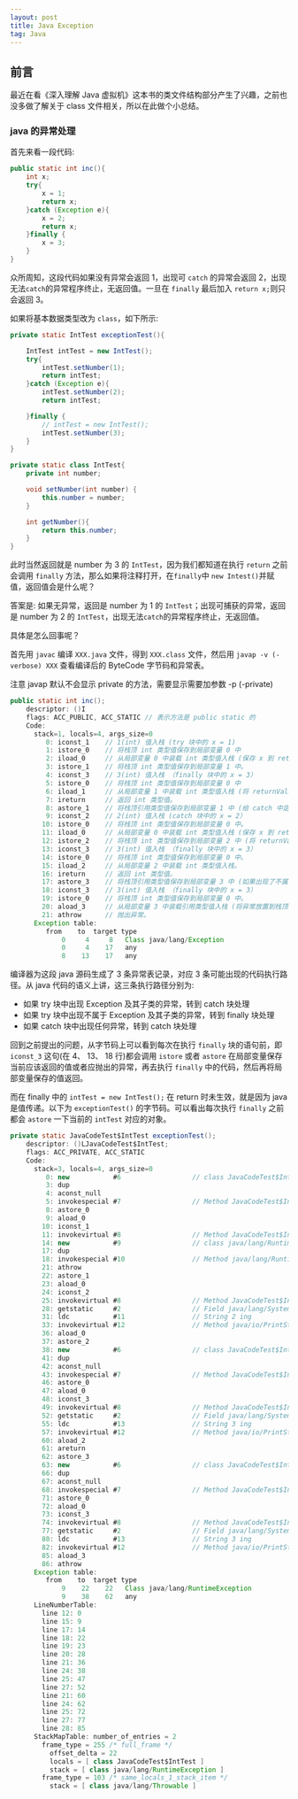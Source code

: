 ```yaml
---
layout: post
title: Java Exception
tag: Java
---
```


## 前言
最近在看《深入理解 Java 虚拟机》这本书的类文件结构部分产生了兴趣，之前也没多做了解关于 class 文件相关，所以在此做个小总结。

### java 的异常处理
首先来看一段代码:
```java
public static int inc(){
    int x;
    try{
        x = 1;
        return x;
    }catch (Exception e){
        x = 2;
        return x;
    }finally {
        x = 3;
    }
}
```
众所周知，这段代码如果没有异常会返回 1，出现可 ```catch``` 的异常会返回 2，出现无法```catch```的异常程序终止，无返回值。一旦在 ```finally``` 最后加入 ```return x;```则只会返回 3。

如果将基本数据类型改为 ```class```，如下所示:
```java
private static IntTest exceptionTest(){

    IntTest intTest = new IntTest();
    try{
        intTest.setNumber(1);
        return intTest;
    }catch (Exception e){
        intTest.setNumber(2);
        return intTest;

    }finally {
        // intTest = new IntTest();
        intTest.setNumber(3);
    }
}

private static class IntTest{
    private int number;

    void setNumber(int number) {
        this.number = number;
    }

    int getNumber(){
        return this.number;
    }
}
```
此时当然返回就是 number 为 3 的 ```IntTest```，因为我们都知道在执行 ```return``` 之前会调用 ```finally``` 方法，那么如果将注释打开，在```finally```中 ```new Intest()```并赋值，返回值会是什么呢？

答案是: 如果无异常，返回是 number 为 1 的 ```IntTest```；出现可捕获的异常，返回是 number 为 2 的 ```IntTest```，出现无法```catch```的异常程序终止，无返回值。

具体是怎么回事呢？

首先用 ```javac``` 编译 ```XXX.java``` 文件，得到 ```XXX.class``` 文件，然后用 ```javap -v (-verbose) XXX``` 查看编译后的 ByteCode 字节码和异常表。

注意 javap 默认不会显示 private 的方法，需要显示需要加参数 -p (-private)

```java
public static int inc();
    descriptor: ()I
    flags: ACC_PUBLIC, ACC_STATIC // 表示方法是 public static 的
    Code:
      stack=1, locals=4, args_size=0
         0: iconst_1    // 1(int) 值入栈 (try 块中的 x = 1)
         1: istore_0    // 将栈顶 int 类型值保存到局部变量 0 中 
         2: iload_0     // 从局部变量 0 中装载 int 类型值入栈 (保存 x 到 returnValue 中，此时 x = 1)
         3: istore_1    // 将栈顶 int 类型值保存到局部变量 1 中。
         4: iconst_3    // 3(int) 值入栈 （finally 块中的 x = 3）
         5: istore_0    // 将栈顶 int 类型值保存到局部变量 0 中 
         6: iload_1     // 从局部变量 1 中装载 int 类型值入栈 (将 returnValue 中的值放到栈顶，准备给 ireturn 返回)
         7: ireturn     // 返回 int 类型值。
         8: astore_1    // 将栈顶引用类型值保存到局部变量 1 中 (给 catch 中定义的 Exception e 赋值，存储在 Slot2 中)
         9: iconst_2    // 2(int) 值入栈 (catch 块中的 x = 2）
        10: istore_0    // 将栈顶 int 类型值保存到局部变量 0 中。
        11: iload_0     // 从局部变量 0 中装载 int 类型值入栈 (保存 x 到 returnValue 中，此时 x = 2)
        12: istore_2    // 将栈顶 int 类型值保存到局部变量 2 中 (将 returnValue 中的值放到栈顶，准备给 ireturn 返回)
        13: iconst_3    // 3(int) 值入栈 （finally 块中的 x = 3）
        14: istore_0    // 将栈顶 int 类型值保存到局部变量 0 中。
        15: iload_2     // 从局部变量 2 中装载 int 类型值入栈。
        16: ireturn     // 返回 int 类型值。
        17: astore_3    // 将栈顶引用类型值保存到局部变量 3 中 (如果出现了不属于 java.lang.Exception 及其子类的异常才会走到这里)
        18: iconst_3    // 3(int) 值入栈 （finally 块中的 x = 3）
        19: istore_0    // 将栈顶 int 类型值保存到局部变量 0 中。
        20: aload_3     // 从局部变量 3 中装载引用类型值入栈 (将异常放置到栈顶)
        21: athrow      // 抛出异常。
      Exception table:
         from    to  target type
             0     4     8   Class java/lang/Exception
             0     4    17   any
             8    13    17   any
```
编译器为这段 java 源码生成了 3 条异常表记录，对应 3 条可能出现的代码执行路径。从 java 代码的语义上讲，这三条执行路径分别为:

* 如果 try 块中出现 Exception 及其子类的异常，转到 catch 块处理
* 如果 try 块中出现不属于 Exception 及其子类的异常，转到 finally 块处理
* 如果 catch 块中出现任何异常，转到 catch 块处理

回到之前提出的问题，从字节码上可以看到每次在执行 ```finally``` 块的语句前，即 ```iconst_3``` 这句(在 4、 13、 18 行)都会调用 ```istore``` 或者 ```astore``` 在局部变量保存当前应该返回的值或者应抛出的异常，再去执行 ```finally``` 中的代码，然后再将局部变量保存的值返回。


而在 finally 中的 ```intTest = new IntTest();``` 在 return 时未生效，就是因为 java 是值传递。以下为 ```exceptionTest()``` 的字节码。可以看出每次执行 ```finally``` 之前都会 ```astore``` 一下当前的 ```intTest``` 对应的对象。
```java
private static JavaCodeTest$IntTest exceptionTest();
    descriptor: ()LJavaCodeTest$IntTest;
    flags: ACC_PRIVATE, ACC_STATIC
    Code:
      stack=3, locals=4, args_size=0
         0: new           #6                  // class JavaCodeTest$IntTest
         3: dup
         4: aconst_null
         5: invokespecial #7                  // Method JavaCodeTest$IntTest."<init>":(LJavaCodeTest$1;)V
         8: astore_0
         9: aload_0
        10: iconst_1
        11: invokevirtual #8                  // Method JavaCodeTest$IntTest.setNumber:(I)V
        14: new           #9                  // class java/lang/RuntimeException
        17: dup
        18: invokespecial #10                 // Method java/lang/RuntimeException."<init>":()V
        21: athrow
        22: astore_1
        23: aload_0
        24: iconst_2
        25: invokevirtual #8                  // Method JavaCodeTest$IntTest.setNumber:(I)V
        28: getstatic     #2                  // Field java/lang/System.out:Ljava/io/PrintStream;
        31: ldc           #11                 // String 2 ing
        33: invokevirtual #12                 // Method java/io/PrintStream.println:(Ljava/lang/String;)V
        36: aload_0
        37: astore_2
        38: new           #6                  // class JavaCodeTest$IntTest
        41: dup
        42: aconst_null
        43: invokespecial #7                  // Method JavaCodeTest$IntTest."<init>":(LJavaCodeTest$1;)V
        46: astore_0
        47: aload_0
        48: iconst_3
        49: invokevirtual #8                  // Method JavaCodeTest$IntTest.setNumber:(I)V
        52: getstatic     #2                  // Field java/lang/System.out:Ljava/io/PrintStream;
        55: ldc           #13                 // String 3 ing
        57: invokevirtual #12                 // Method java/io/PrintStream.println:(Ljava/lang/String;)V
        60: aload_2
        61: areturn
        62: astore_3
        63: new           #6                  // class JavaCodeTest$IntTest
        66: dup
        67: aconst_null
        68: invokespecial #7                  // Method JavaCodeTest$IntTest."<init>":(LJavaCodeTest$1;)V
        71: astore_0
        72: aload_0
        73: iconst_3
        74: invokevirtual #8                  // Method JavaCodeTest$IntTest.setNumber:(I)V
        77: getstatic     #2                  // Field java/lang/System.out:Ljava/io/PrintStream;
        80: ldc           #13                 // String 3 ing
        82: invokevirtual #12                 // Method java/io/PrintStream.println:(Ljava/lang/String;)V
        85: aload_3
        86: athrow
      Exception table:
         from    to  target type
             9    22    22   Class java/lang/RuntimeException
             9    38    62   any
      LineNumberTable:
        line 12: 0
        line 15: 9
        line 17: 14
        line 18: 22
        line 19: 23
        line 20: 28
        line 21: 36
        line 24: 38
        line 25: 47
        line 27: 52
        line 21: 60
        line 24: 62
        line 25: 72
        line 27: 77
        line 28: 85
      StackMapTable: number_of_entries = 2
        frame_type = 255 /* full_frame */
          offset_delta = 22
          locals = [ class JavaCodeTest$IntTest ]
          stack = [ class java/lang/RuntimeException ]
        frame_type = 103 /* same_locals_1_stack_item */
          stack = [ class java/lang/Throwable ]
```
